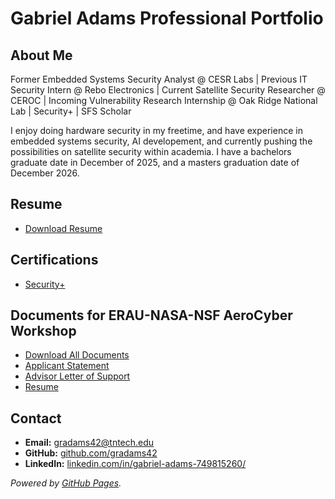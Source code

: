 # Gabriel Adams Professional Portfolio

## About Me
Former Embedded Systems Security Analyst @ CESR Labs | Previous IT Security Intern @ Rebo Electronics | Current Satellite Security Researcher @ CEROC | Incoming Vulnerability Research Internship @ Oak Ridge National Lab | Security+ | SFS Scholar

I enjoy doing hardware security in my freetime, and have experience in embedded systems security, AI developement, and currently pushing the possibilities on satellite security within academia. I have a bachelors graduate date in December of 2025, and a masters graduation date of December 2026. 

## Resume
- [Download Resume](Adams_Gabriel_Resume.pdf)

## Certifications
- [Security+](CompTIA_Security+_ce_certificate.pdf)

## Documents for ERAU-NASA-NSF AeroCyber Workshop
- [Download All Documents](Download_All_ERAU.zip)
- [Applicant Statement](Statement.pdf)
- [Advisor Letter of Support](CEROC_Letterhead_Reference_Gabriel.pdf)
- [Resume](Adams_Gabriel_Resume.pdf)
  
## Contact
- **Email:** [gradams42@tntech.edu](mailto:gradams42@tntech.edu)
- **GitHub:** [github.com/gradams42](https://github.com/gradams42)
- **LinkedIn:** [linkedin.com/in/gabriel-adams-749815260/](https://www.linkedin.com/in/gabriel-adams-749815260/)

_Powered by [GitHub Pages](https://pages.github.com/)._
